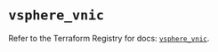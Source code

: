 # `vsphere_vnic`

Refer to the Terraform Registry for docs: [`vsphere_vnic`](https://registry.terraform.io/providers/hashicorp/vsphere/2.8.0/docs/resources/vnic).

